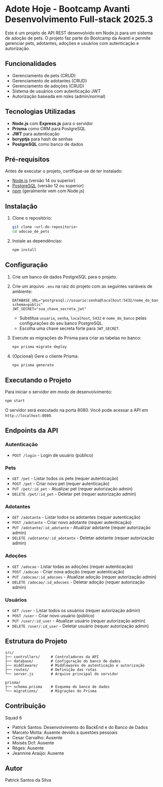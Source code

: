 # Adote Hoje - Bootcamp Avanti Desenvolvimento Full-stack 2025.3

Este é um projeto de API REST desenvolvido em Node.js para um sistema de adoção de pets. O projeto faz parte do Bootcamp da Avanti e permite gerenciar pets, adotantes, adoções e usuários com autenticação e autorização.

## Funcionalidades

- Gerenciamento de pets (CRUD)
- Gerenciamento de adotantes (CRUD)
- Gerenciamento de adoções (CRUD)
- Sistema de usuários com autenticação JWT
- Autorização baseada em roles (admin/normal)

## Tecnologias Utilizadas

- **Node.js** com **Express.js** para o servidor
- **Prisma** como ORM para PostgreSQL
- **JWT** para autenticação
- **bcryptjs** para hash de senhas
- **PostgreSQL** como banco de dados

## Pré-requisitos

Antes de executar o projeto, certifique-se de ter instalado:

- [Node.js](https://nodejs.org/) (versão 14 ou superior)
- [PostgreSQL](https://www.postgresql.org/) (versão 12 ou superior)
- [npm](https://www.npmjs.com/) (geralmente vem com Node.js)

## Instalação

1. Clone o repositório:
   ```bash
   git clone <url-do-repositorio>
   cd adocao_de_pets
   ```

2. Instale as dependências:
   ```bash
   npm install
   ```

## Configuração

1. Crie um banco de dados PostgreSQL para o projeto.

2. Crie um arquivo `.env` na raiz do projeto com as seguintes variáveis de ambiente:
   ```
   DATABASE_URL="postgresql://usuario:senha@localhost:5432/nome_do_banco?schema=public"
   JWT_SECRET="sua_chave_secreta_jwt"
   ```

   - Substitua `usuario`, `senha`, `localhost`, `5432` e `nome_do_banco` pelas configurações do seu banco PostgreSQL.
   - Escolha uma chave secreta forte para `JWT_SECRET`.

3. Execute as migrações do Prisma para criar as tabelas no banco:
   ```bash
   npx prisma migrate deploy
   ```

4. (Opcional) Gere o cliente Prisma:
   ```bash
   npx prisma generate
   ```

## Executando o Projeto

Para iniciar o servidor em modo de desenvolvimento:
```bash
npm start
```

O servidor será executado na porta 8080. Você pode acessar a API em `http://localhost:8080`.

## Endpoints da API

### Autenticação
- `POST /login` - Login de usuário (público)

### Pets
- `GET /pet` - Listar todos os pets (requer autenticação)
- `POST /pet` - Criar novo pet (requer autenticação)
- `PUT /pet/:id_pet` - Atualizar pet (requer autorização admin)
- `DELETE /pet/:id_pet` - Deletar pet (requer autorização admin)

### Adotantes
- `GET /adotante` - Listar todos os adotantes (requer autenticação)
- `POST /adotante` - Criar novo adotante (requer autenticação)
- `PUT /adotante/:id_adotante` - Atualizar adotante (requer autorização admin)
- `DELETE /adotante/:id_adotante` - Deletar adotante (requer autorização admin)

### Adoções
- `GET /adocao` - Listar todas as adoções (requer autenticação)
- `POST /adocao` - Criar nova adoção (requer autenticação)
- `PUT /adocao/:id_adocoes` - Atualizar adoção (requer autorização admin)
- `DELETE /adocao/:id_adocoes` - Deletar adoção (requer autorização admin)

### Usuários
- `GET /user` - Listar todos os usuários (requer autorização admin)
- `POST /user` - Criar novo usuário (público)
- `PUT /user/:id_user` - Atualizar usuário (requer autorização admin)
- `DELETE /user/:id_user` - Deletar usuário (requer autorização admin)

## Estrutura do Projeto

```
src/
├── controllers/     # Controladores da API
├── database/        # Configuração do banco de dados
├── middleware/      # Middlewares de autenticação e autorização
├── routes/          # Definição das rotas
└── server.js        # Arquivo principal do servidor

prisma/
├── schema.prisma    # Esquema do banco de dados
└── migrations/      # Migrações do Prisma
```

## Contribuição

Squad 6

- Patrick Santos: Desenvolvimento do BackEnd e do Banco de Dados
- Marcelo Motta: Ausente devido a questões pessoais
- Cesar Carvalho: Ausente
- Moisés Dcf: Ausente
- Réges: Ausente
- Jeannine Araújo: Ausente

## Autor

Patrick Santos da Silva





